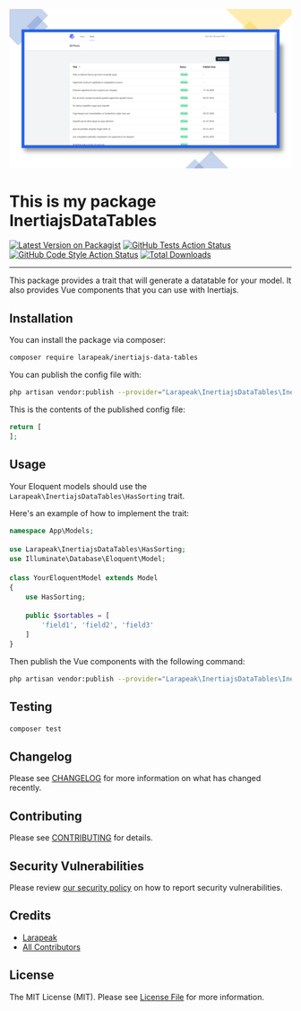 [![Larapeak](https://raw.githubusercontent.com/larapeak/inertiajs-data-tables/master/.github/Header.png)](https://larapeak.com/)


# This is my package InertiajsDataTables

[![Latest Version on Packagist](https://img.shields.io/packagist/v/larapeak/inertiajs-data-tables.svg?style=flat-square)](https://packagist.org/packages/larapeak/inertiajs-data-tables)
[![GitHub Tests Action Status](https://img.shields.io/github/workflow/status/larapeak/inertiajs-data-tables/run-tests?label=tests)](https://github.com/larapeak/inertiajs-data-tables/actions?query=workflow%3Arun-tests+branch%3Amain)
[![GitHub Code Style Action Status](https://img.shields.io/github/workflow/status/larapeak/inertiajs-data-tables/Check%20&%20fix%20styling?label=code%20style)](https://github.com/larapeak/inertiajs-data-tables/actions?query=workflow%3A"Check+%26+fix+styling"+branch%3Amain)
[![Total Downloads](https://img.shields.io/packagist/dt/larapeak/inertiajs-data-tables.svg?style=flat-square)](https://packagist.org/packages/larapeak/inertiajs-data-tables)

---
This package provides a trait that will generate a datatable for your model. It also provides Vue components that you can use with Inertiajs.

## Installation

You can install the package via composer:

```bash
composer require larapeak/inertiajs-data-tables
```

You can publish the config file with:

```bash
php artisan vendor:publish --provider="Larapeak\InertiajsDataTables\InertiajsDataTablesServiceProvider" --tag="inertiajs-data-tables-config"
```

This is the contents of the published config file:

```php
return [
];
```

## Usage

Your Eloquent models should use the `Larapeak\InertiajsDataTables\HasSorting` trait.

Here's an example of how to implement the trait:

```php
namespace App\Models;

use Larapeak\InertiajsDataTables\HasSorting;
use Illuminate\Database\Eloquent\Model;

class YourEloquentModel extends Model
{
    use HasSorting;

    public $sortables = [
        'field1', 'field2', 'field3'
    ]
}
```

Then publish the Vue components with the following command:

```bash
php artisan vendor:publish --provider="Larapeak\InertiajsDataTables\InertiajsDataTablesServiceProvider" --tag="assets"
```

## Testing

```bash
composer test
```

## Changelog

Please see [CHANGELOG](CHANGELOG.md) for more information on what has changed recently.

## Contributing

Please see [CONTRIBUTING](.github/CONTRIBUTING.md) for details.

## Security Vulnerabilities

Please review [our security policy](../../security/policy) on how to report security vulnerabilities.

## Credits

- [Larapeak](https://github.com/larapeak)
- [All Contributors](../../contributors)

## License

The MIT License (MIT). Please see [License File](LICENSE.md) for more information.
